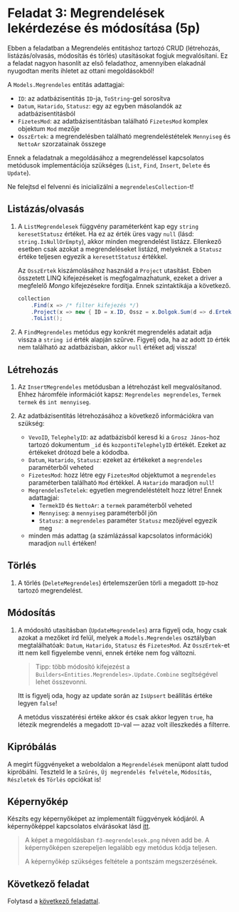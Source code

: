 # Feladat 3: Megrendelések lekérdezése és módosítása (5p)

Ebben a feladatban a Megrendelés entitáshoz tartozó CRUD (létrehozás, listázás/olvasás, módosítás és törlés) utasításokat fogjuk megvalósítani. Ez a feladat nagyon hasonlít az első feladathoz, amennyiben elakadnál nyugodtan meríts ihletet az ottani megoldásokból!

A `Models.Megrendeles` entitás adattagjai:
* `ID`: az adatbázisentitás `ID`-ja, `ToString`-gel sorosítva
* `Datum`, `Hatarido`, `Statusz`: egy az egyben másolandók az adatbázisentitásból
* `FizetesMod`: az adatbázisentitásban található `FizetesMod` komplex objektum `Mod` mezője
* `OsszErtek`: a megrendelésben található megrendeléstételek `Mennyiseg` és `NettoAr` szorzatainak összege

Ennek a feladatnak a megoldásához a megrendeléssel kapcsolatos metódusok implementációja szükséges (`List`, `Find`, `Insert`, `Delete` és `Update`).

Ne felejtsd el felvenni és inicializálni a `megrendelesCollection`-t!

## Listázás/olvasás

1. A `ListMegrendelesek` függvény paraméterként kap egy `string keresetStatusz` értéket. Ha ez az érték üres vagy `null` (lásd: `string.IsNullOrEmpty`), akkor minden megrendelést listázz. Ellenkező esetben csak azokat a megrendeléseket listázd, melyeknek a `Statusz` értéke teljesen egyezik a `keresettStatusz` értékkel.

   Az `OsszErtek` kiszámolásához használd a `Project` utasítást. Ebben összetett LINQ kifejezéseket is megfogalmazhatunk, ezeket a driver a megfelelő _Mongo_ kifejezésekre fordítja. Ennek szintaktikája a következő.

   ```csharp
   collection
       .Find(x => /* filter kifejezés */)
       .Project(x => new { ID = x.ID, Ossz = x.Dolgok.Sum(d => d.Ertek), /* ... */ })
       .ToList();
   ```

1. A `FindMegrendeles` metódus egy konkrét megrendelés adatait adja vissza a `string id` érték alapján szűrve. Figyelj oda, ha az adott `ID` érték nem található az adatbázisban, akkor `null` értéket adj vissza!

## Létrehozás

1. Az `InsertMegrendeles` metódusban a létrehozást kell megvalósítanod. Ehhez háromféle információt kapsz: `Megrendeles megrendeles`, `Termek termek` és `int mennyiseg`.

1. Az adatbázisentitás létrehozásához a következő információkra van szükség:
   * `VevoID`, `TelephelyID`: az adatbázisból keresd ki a `Grosz János`-hoz tartozó dokumentum `_id` és `kozpontiTelephelyID` értékét. Ezeket az értékeket drótozd bele a kódodba.
   * `Datum`, `Hatarido`, `Statusz`: ezeket az értékeket a `megrendeles` paraméterből veheted
   * `FizetesMod`: hozz létre egy `FizetesMod` objektumot a `megrendeles` paraméterben található `Mod` értékkel. A `Hatarido` maradjon `null`!
   * `MegrendelesTetelek`: egyetlen megrendeléstételt hozz létre! Ennek adattagjai:
     * `TermekID` és `NettoAr`: a `termek` paraméterből veheted
     * `Mennyiseg`: a `mennyiseg` paraméterből jön
     * `Statusz`: a `megrendeles` paraméter `Statusz` mezőjével egyezik meg
   * minden más adattag (a számlázással kapcsolatos információk) maradjon `null` értéken!

## Törlés

1. A törlés (`DeleteMegrendeles`) értelemszerűen törli a megadott `ID`-hoz tartozó megrendelést.

## Módosítás

1. A módosító utasításban (`UpdateMegrendeles`) arra figyelj oda, hogy csak azokat a mezőket írd felül, melyek a `Models.Megrendeles` osztályban megtalálhatóak: `Datum`, `Hatarido`, `Statusz` és `FizetesMod`. Az `OsszErtek`-et itt nem kell figyelembe venni, ennek értéke nem fog változni.

   > Tipp: több módosító kifejezést a `Builders<Entities.Megrendeles>.Update.Combine` segítségével lehet összevonni.

   Itt is figyelj oda, hogy az update során az `IsUpsert` beállítás értéke legyen `false`!

   A metódus visszatérési értéke akkor és csak akkor legyen `true`, ha létezik megrendelés a megadott `ID`-val — azaz volt illeszkedés a filterre.

## Kipróbálás

A megírt függvényeket a weboldalon a `Megrendelések` menüpont alatt tudod kipróbálni. Teszteld le a `Szűrés`, `Új megrendelés felvétele`, `Módosítás`, `Részletek` és `Törlés` opciókat is!

## Képernyőkép

Készíts egy képernyőképet az implementált függvények kódjáról. A képernyőképpel kapcsolatos elvárásokat lásd [itt](../README.md#képernyőképek).

> A képet a megoldásban `f3-megrendelesek.png` néven add be. A képernyőképen szerepeljen legalább egy metódus kódja teljesen.
>
> A képernyőkép szükséges feltétele a pontszám megszerzésének.

## Következő feladat

Folytasd a [következő feladattal](Feladat-4.md).
